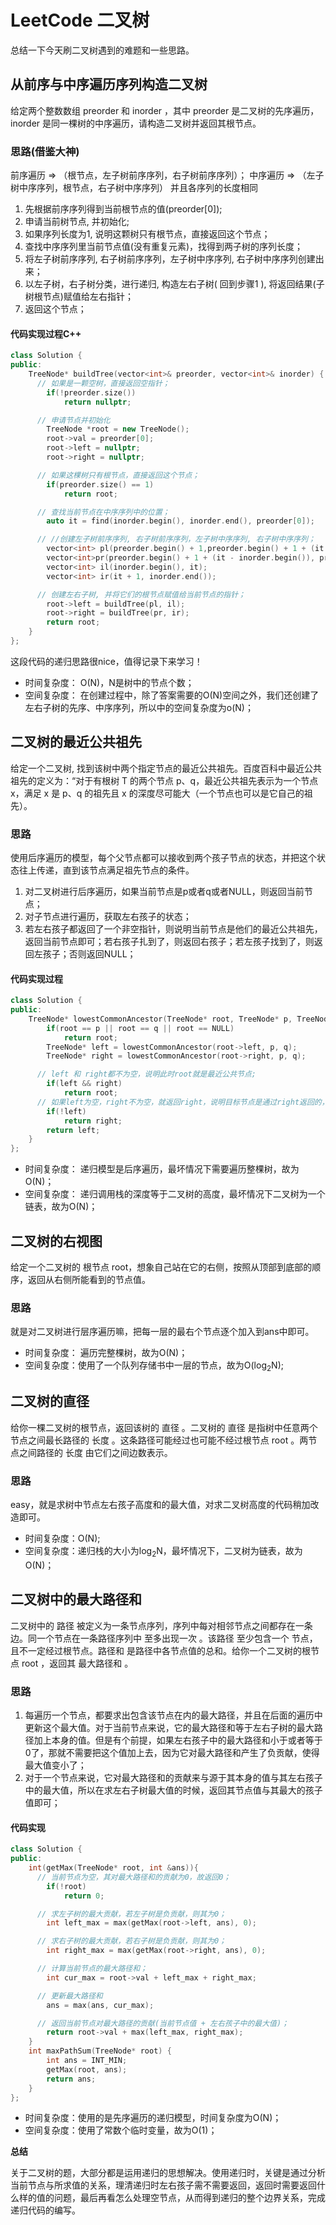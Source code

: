 # LeetCode 二叉树


总结一下今天刷二叉树遇到的难题和一些思路。

## 从前序与中序遍历序列构造二叉树
给定两个整数数组 preorder 和 inorder ，其中 preorder 是二叉树的先序遍历， inorder 是同一棵树的中序遍历，请构造二叉树并返回其根节点。

### 思路(借鉴大神)
前序遍历 => （根节点，左子树前序序列，右子树前序序列）；
中序遍历 => （左子树中序序列，根节点，右子树中序序列）
并且各序列的长度相同

1. 先根据前序序列得到当前根节点的值(preorder[0]);
2.  申请当前树节点, 并初始化;
3.  如果序列长度为1, 说明这颗树只有根节点，直接返回这个节点；
4. 查找中序序列里当前节点值(没有重复元素)，找得到两子树的序列长度；
5. 将左子树前序序列, 右子树前序序列，左子树中序序列, 右子树中序序列创建出来；
6. 以左子树，右子树分类，进行递归, 构造左右子树( 回到步骤1 ), 将返回结果(子树根节点)赋值给左右指针；
7. 返回这个节点；

#### 代码实现过程C++

```c++
class Solution {
public:
    TreeNode* buildTree(vector<int>& preorder, vector<int>& inorder) {
	  // 如果是一颗空树，直接返回空指针；
        if(!preorder.size())
            return nullptr;

	  // 申请节点并初始化
        TreeNode *root = new TreeNode();
        root->val = preorder[0];
        root->left = nullptr;
        root->right = nullptr;

	  // 如果这棵树只有根节点，直接返回这个节点；
        if(preorder.size() == 1)
            return root;

	  // 查找当前节点在中序序列中的位置；
        auto it = find(inorder.begin(), inorder.end(), preorder[0]);

	  // //创建左子树前序序列, 右子树前序序列，左子树中序序列, 右子树中序序列；
        vector<int> pl(preorder.begin() + 1,preorder.begin() + 1 + (it - inorder.begin()));
        vector<int>pr(preorder.begin() + 1 + (it - inorder.begin()), preorder.end());
        vector<int> il(inorder.begin(), it);
        vector<int> ir(it + 1, inorder.end());

	  // 创建左右子树, 并将它们的根节点赋值给当前节点的指针；
        root->left = buildTree(pl, il);
        root->right = buildTree(pr, ir);
        return root;
    }
};
```

这段代码的递归思路很nice，值得记录下来学习！

- 时间复杂度： O(N)，N是树中的节点个数；
- 空间复杂度： 在创建过程中，除了答案需要的O(N)空间之外，我们还创建了左右子树的先序、中序序列，所以中的空间复杂度为o(N)；


## 二叉树的最近公共祖先
给定一个二叉树, 找到该树中两个指定节点的最近公共祖先。百度百科中最近公共祖先的定义为：“对于有根树 T 的两个节点 p、q，最近公共祖先表示为一个节点 x，满足 x 是 p、q 的祖先且 x 的深度尽可能大（一个节点也可以是它自己的祖先）。

### 思路
使用后序遍历的模型，每个父节点都可以接收到两个孩子节点的状态，并把这个状态往上传递，直到该节点满足祖先节点的条件。

1. 对二叉树进行后序遍历，如果当前节点是p或者q或者NULL，则返回当前节点；
2. 对子节点进行遍历，获取左右孩子的状态；
3. 若左右孩子都返回了一个非空指针，则说明当前节点是他们的最近公共祖先，返回当前节点即可；若右孩子扎到了，则返回右孩子；若左孩子找到了，则返回左孩子；否则返回NULL；

#### 代码实现过程
```c++
class Solution {
public:
    TreeNode* lowestCommonAncestor(TreeNode* root, TreeNode* p, TreeNode* q) {
        if(root == p || root == q || root == NULL)
            return root;
        TreeNode* left = lowestCommonAncestor(root->left, p, q);
        TreeNode* right = lowestCommonAncestor(root->right, p, q);

	  // left 和 right都不为空，说明此时root就是最近公共节点;
        if(left && right)
            return root;
	  // 如果left为空，right不为空，就返回right，说明目标节点是通过right返回的，反之亦然;
        if(!left)
            return right;
        return left;
    }
};
```

- 时间复杂度： 递归模型是后序遍历，最坏情况下需要遍历整棵树，故为O(N)；
- 空间复杂度： 递归调用栈的深度等于二叉树的高度，最坏情况下二叉树为一个链表，故为O(N)；


## 二叉树的右视图
给定一个二叉树的 根节点 root，想象自己站在它的右侧，按照从顶部到底部的顺序，返回从右侧所能看到的节点值。

### 思路
就是对二叉树进行层序遍历嘛，把每一层的最右个节点逐个加入到ans中即可。

- 时间复杂度： 遍历完整棵树，故为O(N)；
- 空间复杂度：使用了一个队列存储书中一层的节点，故为O(log<sub>2</sub>N);


## 二叉树的直径
给你一棵二叉树的根节点，返回该树的 直径 。二叉树的 直径 是指树中任意两个节点之间最长路径的 长度 。这条路径可能经过也可能不经过根节点 root 。两节点之间路径的 长度 由它们之间边数表示。

### 思路
easy，就是求树中节点左右孩子高度和的最大值，对求二叉树高度的代码稍加改造即可。

- 时间复杂度：O(N);
- 空间复杂度：递归栈的大小为log<sub>2</sub>N，最坏情况下，二叉树为链表，故为O(N)；


## 二叉树中的最大路径和
二叉树中的 路径 被定义为一条节点序列，序列中每对相邻节点之间都存在一条边。同一个节点在一条路径序列中 至多出现一次 。该路径 至少包含一个 节点，且不一定经过根节点。路径和 是路径中各节点值的总和。给你一个二叉树的根节点 root ，返回其 最大路径和 。

### 思路
1. 每遍历一个节点，都要求出包含该节点在内的最大路径，并且在后面的遍历中更新这个最大值。对于当前节点来说，它的最大路径和等于左右子树的最大路径加上本身的值。但是有个前提，如果左右孩子中的最大路径和小于或者等于0了，那就不需要把这个值加上去，因为它对最大路径和产生了负贡献，使得最大值变小了；
2. 对于一个节点来说，它对最大路径和的贡献来与源于其本身的值与其左右孩子中的最大值，所以在求左右子树最大值的时候，返回其节点值与其最大的孩子值即可；

#### 代码实现
```c++
class Solution {
public:
    int(getMax(TreeNode* root, int &ans)){
	  // 当前节点为空，其对最大路径和的贡献为0，故返回0；
        if(!root)
            return 0;

	  // 求左子树的最大贡献，若左子树是负贡献，则其为0；
        int left_max = max(getMax(root->left, ans), 0);

	  // 求右子树的最大贡献，若右子树是负贡献，则其为0；
        int right_max = max(getMax(root->right, ans), 0);

	  // 计算当前节点的最大路径和；
        int cur_max = root->val + left_max + right_max;

	  // 更新最大路径和
        ans = max(ans, cur_max);

	  // 返回当前节点对最大路径的贡献(当前节点值 + 左右孩子中的最大值)；
        return root->val + max(left_max, right_max);
    }
    int maxPathSum(TreeNode* root) {
        int ans = INT_MIN;
        getMax(root, ans);
        return ans;
    }
};
```

- 时间复杂度：使用的是先序遍历的递归模型，时间复杂度为O(N)；
- 空间复杂度：使用了常数个临时变量，故为O(1)；

**总结**

关于二叉树的题，大部分都是运用递归的思想解决。使用递归时，关键是通过分析当前节点与所求值的关系，理清递归时左右孩子需不需要返回，返回时需要返回什么样的值的问题，最后再看怎么处理空节点，从而得到递归的整个边界关系，完成递归代码的编写。
